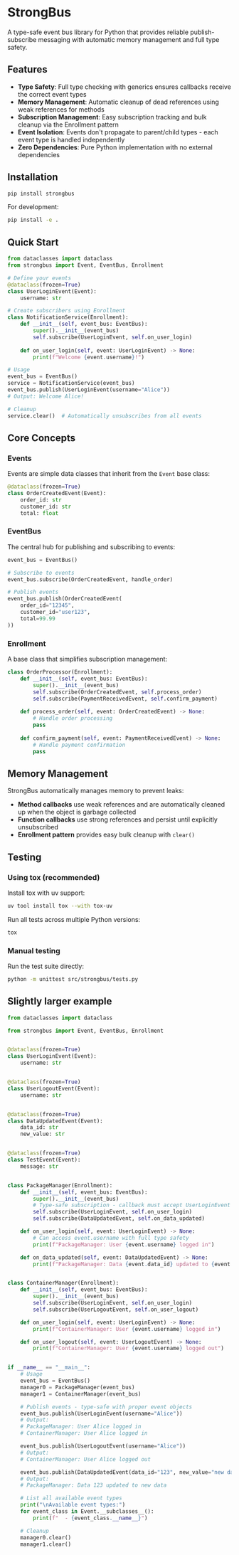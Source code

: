 
# StrongBus

A type-safe event bus library for Python that provides reliable publish-subscribe messaging with automatic memory management and full type safety.

## Features

- **Type Safety**: Full type checking with generics ensures callbacks receive the correct event types
- **Memory Management**: Automatic cleanup of dead references using weak references for methods
- **Subscription Management**: Easy subscription tracking and bulk cleanup via the Enrollment pattern
- **Event Isolation**: Events don't propagate to parent/child types - each event type is handled independently
- **Zero Dependencies**: Pure Python implementation with no external dependencies

## Installation

```bash
pip install strongbus
```

For development:
```bash
pip install -e .
```

## Quick Start

```python
from dataclasses import dataclass
from strongbus import Event, EventBus, Enrollment

# Define your events
@dataclass(frozen=True)
class UserLoginEvent(Event):
    username: str

# Create subscribers using Enrollment
class NotificationService(Enrollment):
    def __init__(self, event_bus: EventBus):
        super().__init__(event_bus)
        self.subscribe(UserLoginEvent, self.on_user_login)
    
    def on_user_login(self, event: UserLoginEvent) -> None:
        print(f"Welcome {event.username}!")

# Usage
event_bus = EventBus()
service = NotificationService(event_bus)
event_bus.publish(UserLoginEvent(username="Alice"))
# Output: Welcome Alice!

# Cleanup
service.clear()  # Automatically unsubscribes from all events
```

## Core Concepts

### Events

Events are simple data classes that inherit from the `Event` base class:

```python
@dataclass(frozen=True)
class OrderCreatedEvent(Event):
    order_id: str
    customer_id: str
    total: float
```

### EventBus

The central hub for publishing and subscribing to events:

```python
event_bus = EventBus()

# Subscribe to events
event_bus.subscribe(OrderCreatedEvent, handle_order)

# Publish events
event_bus.publish(OrderCreatedEvent(
    order_id="12345",
    customer_id="user123", 
    total=99.99
))
```

### Enrollment

A base class that simplifies subscription management:

```python
class OrderProcessor(Enrollment):
    def __init__(self, event_bus: EventBus):
        super().__init__(event_bus)
        self.subscribe(OrderCreatedEvent, self.process_order)
        self.subscribe(PaymentReceivedEvent, self.confirm_payment)
    
    def process_order(self, event: OrderCreatedEvent) -> None:
        # Handle order processing
        pass
    
    def confirm_payment(self, event: PaymentReceivedEvent) -> None:
        # Handle payment confirmation
        pass
```

## Memory Management

StrongBus automatically manages memory to prevent leaks:

- **Method callbacks** use weak references and are automatically cleaned up when the object is garbage collected
- **Function callbacks** use strong references and persist until explicitly unsubscribed
- **Enrollment pattern** provides easy bulk cleanup with `clear()`

## Testing

### Using tox (recommended)

Install tox with uv support:
```bash
uv tool install tox --with tox-uv
```

Run all tests across multiple Python versions:
```bash
tox
```

### Manual testing

Run the test suite directly:
```bash
python -m unittest src/strongbus/tests.py
```

## Slightly larger example
```python
from dataclasses import dataclass

from strongbus import Event, EventBus, Enrollment


@dataclass(frozen=True)
class UserLoginEvent(Event):
    username: str


@dataclass(frozen=True)
class UserLogoutEvent(Event):
    username: str


@dataclass(frozen=True)
class DataUpdatedEvent(Event):
    data_id: str
    new_value: str


@dataclass(frozen=True)
class TestEvent(Event):
    message: str


class PackageManager(Enrollment):
    def __init__(self, event_bus: EventBus):
        super().__init__(event_bus)
        # Type-safe subscription - callback must accept UserLoginEvent
        self.subscribe(UserLoginEvent, self.on_user_login)
        self.subscribe(DataUpdatedEvent, self.on_data_updated)

    def on_user_login(self, event: UserLoginEvent) -> None:
        # Can access event.username with full type safety
        print(f"PackageManager: User {event.username} logged in")

    def on_data_updated(self, event: DataUpdatedEvent) -> None:
        print(f"PackageManager: Data {event.data_id} updated to {event.new_value}")


class ContainerManager(Enrollment):
    def __init__(self, event_bus: EventBus):
        super().__init__(event_bus)
        self.subscribe(UserLoginEvent, self.on_user_login)
        self.subscribe(UserLogoutEvent, self.on_user_logout)

    def on_user_login(self, event: UserLoginEvent) -> None:
        print(f"ContainerManager: User {event.username} logged in")

    def on_user_logout(self, event: UserLogoutEvent) -> None:
        print(f"ContainerManager: User {event.username} logged out")


if __name__ == "__main__":
    # Usage
    event_bus = EventBus()
    manager0 = PackageManager(event_bus)
    manager1 = ContainerManager(event_bus)

    # Publish events - type-safe with proper event objects
    event_bus.publish(UserLoginEvent(username="Alice"))
    # Output:
    # PackageManager: User Alice logged in
    # ContainerManager: User Alice logged in

    event_bus.publish(UserLogoutEvent(username="Alice"))
    # Output:
    # ContainerManager: User Alice logged out

    event_bus.publish(DataUpdatedEvent(data_id="123", new_value="new data"))
    # Output:
    # PackageManager: Data 123 updated to new data

    # List all available event types
    print("\nAvailable event types:")
    for event_class in Event.__subclasses__():
        print(f"  - {event_class.__name__}")

    # Cleanup
    manager0.clear()
    manager1.clear()

```